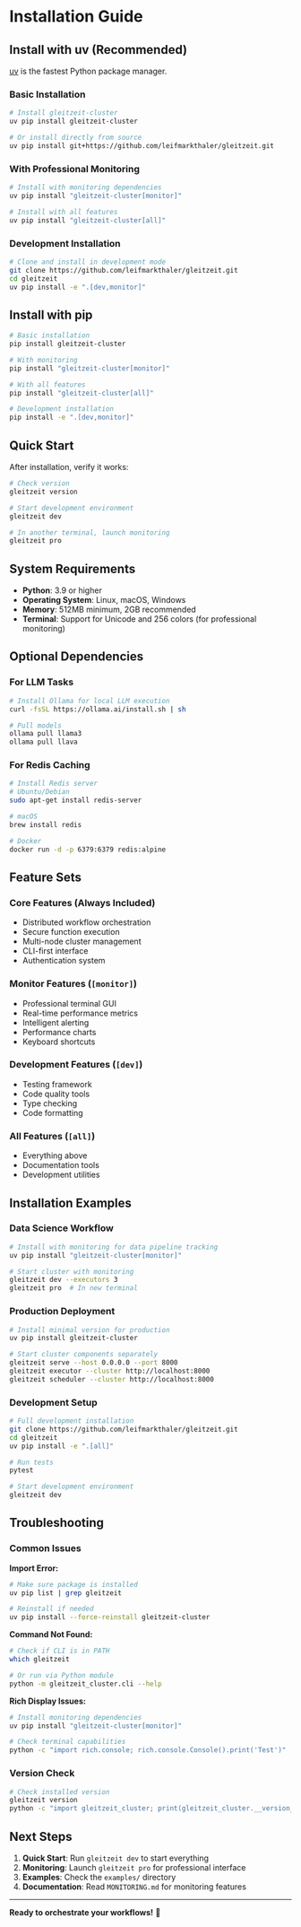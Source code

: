 # Installation Guide

## Install with uv (Recommended)

[uv](https://github.com/astral-sh/uv) is the fastest Python package manager.

### Basic Installation
```bash
# Install gleitzeit-cluster
uv pip install gleitzeit-cluster

# Or install directly from source
uv pip install git+https://github.com/leifmarkthaler/gleitzeit.git
```

### With Professional Monitoring
```bash
# Install with monitoring dependencies
uv pip install "gleitzeit-cluster[monitor]"

# Install with all features
uv pip install "gleitzeit-cluster[all]"
```

### Development Installation
```bash
# Clone and install in development mode
git clone https://github.com/leifmarkthaler/gleitzeit.git
cd gleitzeit
uv pip install -e ".[dev,monitor]"
```

## Install with pip

```bash
# Basic installation
pip install gleitzeit-cluster

# With monitoring
pip install "gleitzeit-cluster[monitor]"

# With all features
pip install "gleitzeit-cluster[all]"

# Development installation
pip install -e ".[dev,monitor]"
```

## Quick Start

After installation, verify it works:

```bash
# Check version
gleitzeit version

# Start development environment
gleitzeit dev

# In another terminal, launch monitoring
gleitzeit pro
```

## System Requirements

- **Python**: 3.9 or higher
- **Operating System**: Linux, macOS, Windows
- **Memory**: 512MB minimum, 2GB recommended
- **Terminal**: Support for Unicode and 256 colors (for professional monitoring)

## Optional Dependencies

### For LLM Tasks
```bash
# Install Ollama for local LLM execution
curl -fsSL https://ollama.ai/install.sh | sh

# Pull models
ollama pull llama3
ollama pull llava
```

### For Redis Caching
```bash
# Install Redis server
# Ubuntu/Debian
sudo apt-get install redis-server

# macOS
brew install redis

# Docker
docker run -d -p 6379:6379 redis:alpine
```

## Feature Sets

### Core Features (Always Included)
- Distributed workflow orchestration  
- Secure function execution
- Multi-node cluster management
- CLI-first interface
- Authentication system

### Monitor Features (`[monitor]`)
- Professional terminal GUI
- Real-time performance metrics
- Intelligent alerting
- Performance charts
- Keyboard shortcuts

### Development Features (`[dev]`)
- Testing framework
- Code quality tools  
- Type checking
- Code formatting

### All Features (`[all]`)
- Everything above
- Documentation tools
- Development utilities

## Installation Examples

### Data Science Workflow
```bash
# Install with monitoring for data pipeline tracking
uv pip install "gleitzeit-cluster[monitor]"

# Start cluster with monitoring
gleitzeit dev --executors 3
gleitzeit pro  # In new terminal
```

### Production Deployment
```bash
# Install minimal version for production
uv pip install gleitzeit-cluster

# Start cluster components separately
gleitzeit serve --host 0.0.0.0 --port 8000
gleitzeit executor --cluster http://localhost:8000
gleitzeit scheduler --cluster http://localhost:8000
```

### Development Setup
```bash
# Full development installation
git clone https://github.com/leifmarkthaler/gleitzeit.git
cd gleitzeit
uv pip install -e ".[all]"

# Run tests
pytest

# Start development environment
gleitzeit dev
```

## Troubleshooting

### Common Issues

**Import Error:**
```bash
# Make sure package is installed
uv pip list | grep gleitzeit

# Reinstall if needed
uv pip install --force-reinstall gleitzeit-cluster
```

**Command Not Found:**
```bash
# Check if CLI is in PATH
which gleitzeit

# Or run via Python module
python -m gleitzeit_cluster.cli --help
```

**Rich Display Issues:**
```bash
# Install monitoring dependencies
uv pip install "gleitzeit-cluster[monitor]"

# Check terminal capabilities
python -c "import rich.console; rich.console.Console().print('Test')"
```

### Version Check
```bash
# Check installed version
gleitzeit version
python -c "import gleitzeit_cluster; print(gleitzeit_cluster.__version__)"
```

## Next Steps

1. **Quick Start**: Run `gleitzeit dev` to start everything
2. **Monitoring**: Launch `gleitzeit pro` for professional interface  
3. **Examples**: Check the `examples/` directory
4. **Documentation**: Read `MONITORING.md` for monitoring features

---

**Ready to orchestrate your workflows!** 🚀